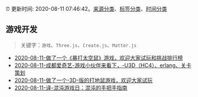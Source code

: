 :alarm_clock: 更新时间: 2020-08-11 07:46:42。[来源分类](../README.md)、[标签分类](../TAGS.md)、[时间分类](../TIMELINE.md)

## 游戏开发


> 关键字：`游戏`、`Three.js`、`Create.js`、`Matter.js`



- [2020-08-11-做了一个《暴打太空鼠》游戏，欢迎大家试玩和挑战排行榜](https://www.v2ex.com/t/697364) 
- [2020-08-11-成都爱奇艺-游戏小伙伴来看下，-U3D（HC4）、erlang、关卡策划](https://www.v2ex.com/t/697355) 
- [2020-08-11-做了一个-3D-版的打地鼠游戏，欢迎大家试玩](https://www.v2ex.com/t/697346) 
- [2020-08-11-译-混沌游戏日：混沌的手把手指南](https://toutiao.io/k/he095kf) 